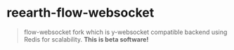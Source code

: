 # reearth-flow-websocket

> flow-websocket fork which is y-websocket compatible backend using Redis for scalability. **This is beta
> software!**
